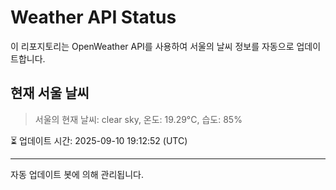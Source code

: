 
# Weather API Status

이 리포지토리는 OpenWeather API를 사용하여 서울의 날씨 정보를 자동으로 업데이트합니다.

## 현재 서울 날씨
> 서울의 현재 날씨: clear sky, 온도: 19.29°C, 습도: 85%

⏳ 업데이트 시간: 2025-09-10 19:12:52 (UTC)

---
자동 업데이트 봇에 의해 관리됩니다.

